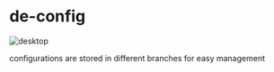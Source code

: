 # de-config

![desktop](https://c.l3n.co/i/3RyAE9.png)

configurations are stored in different branches for easy management
